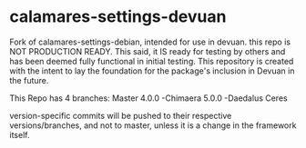 # calamares-settings-devuan
Fork of calamares-settings-debian, intended for use in devuan. this repo is NOT PRODUCTION READY. 
This said, it IS ready for testing by others and has been deemed fully functional in initial testing. 
This repository is created with the intent to lay the foundation for the package's inclusion in Devuan in the future. 

This Repo has 4 branches:
Master
4.0.0 -Chimaera
5.0.0 -Daedalus
Ceres

version-specific commits will be pushed to their respective versions/branches, and not to master, unless it is a change in the framework itself. 

